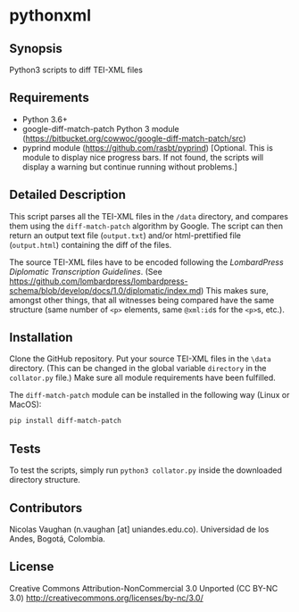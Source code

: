 # pythonxml

## Synopsis
Python3 scripts to diff TEI-XML files

## Requirements
* Python 3.6+
* google-diff-match-patch Python 3 module (https://bitbucket.org/cowwoc/google-diff-match-patch/src)
* pyprind module (https://github.com/rasbt/pyprind) [Optional. This is module to display nice progress bars. If not found, the scripts will display a warning but continue running without problems.]

## Detailed Description
This script parses all the TEI-XML files in the `/data` directory, and compares them using the `diff-match-patch` algorithm by Google. The script can then return an output text file (`output.txt`) and/or html-prettified file (`output.html`) containing the diff of the files.

The source TEI-XML files have to be encoded following the *LombardPress Diplomatic Transcription Guidelines*. (See https://github.com/lombardpress/lombardpress-schema/blob/develop/docs/1.0/diplomatic/index.md) This makes sure, amongst other things, that all witnesses being compared have the same structure (same number of `<p>` elements, same `@xml:id`s for the `<p>`s, etc.).

## Installation
Clone the GitHub repository. Put your source TEI-XML files in the `\data` directory. (This can be changed in the global variable `directory` in the `collator.py` file.) Make sure all module requirements have been fulfilled. 

The `diff-match-patch` module can be installed in the following way (Linux or MacOS):

```sh
pip install diff-match-patch
```

## Tests
To test the scripts, simply run `python3 collator.py` inside the downloaded directory structure.

## Contributors
Nicolas Vaughan (n.vaughan [at] uniandes.edu.co).
Universidad de los Andes, Bogotá, Colombia.

## License
Creative Commons Attribution-NonCommercial 3.0
Unported (CC BY-NC 3.0) http://creativecommons.org/licenses/by-nc/3.0/
